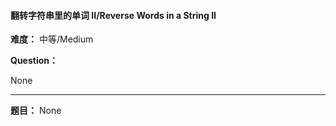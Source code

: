 #### 翻转字符串里的单词 II/Reverse Words in a String II
**难度：** 中等/Medium

**Question：** 

None

------

**题目：** 
None
